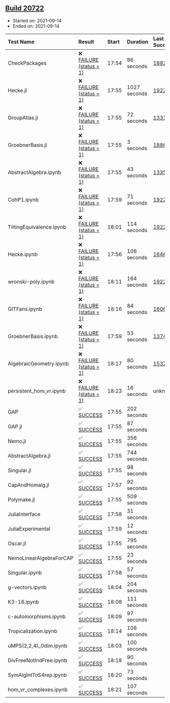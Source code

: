 ## [Build 20722](https://oscarci.mathematik.uni-kl.de/job/oscar/20722/)

* Started on: 2021-09-14
* Ended on: 2021-09-14

| Test Name    | Result | Start | Duration | Last Success | First Failure |
|:-------------|:-------|:------|:---------|:-------------|:--------------|
| CheckPackages | ❌ [FAILURE (status = 1)](https://oscarci.mathematik.uni-kl.de/job/oscar/20722/artifact/logs/build-20722/CheckPackages.log) | 17:54 | 86 seconds | [18822](https://oscarci.mathematik.uni-kl.de/job/oscar/18822/) | [18823](https://oscarci.mathematik.uni-kl.de/job/oscar/18823/) |
| Hecke.jl | ❌ [FAILURE (status = 1)](https://oscarci.mathematik.uni-kl.de/job/oscar/20722/artifact/logs/build-20722/Hecke.jl.log) | 17:55 | 1027 seconds | [19222](https://oscarci.mathematik.uni-kl.de/job/oscar/19222/) | [20152](https://oscarci.mathematik.uni-kl.de/job/oscar/20152/) |
| GroupAtlas.jl | ❌ [FAILURE (status = 1)](https://oscarci.mathematik.uni-kl.de/job/oscar/20722/artifact/logs/build-20722/GroupAtlas.jl.log) | 17:55 | 72 seconds | [13311](https://oscarci.mathematik.uni-kl.de/job/oscar/13311/) | [13312](https://oscarci.mathematik.uni-kl.de/job/oscar/13312/) |
| GroebnerBasis.jl | ❌ [FAILURE (status = 1)](https://oscarci.mathematik.uni-kl.de/job/oscar/20722/artifact/logs/build-20722/GroebnerBasis.jl.log) | 17:55 | 3 seconds | [18864](https://oscarci.mathematik.uni-kl.de/job/oscar/18864/) | [18865](https://oscarci.mathematik.uni-kl.de/job/oscar/18865/) |
| AbstractAlgebra.ipynb | ❌ [FAILURE (status = 1)](https://oscarci.mathematik.uni-kl.de/job/oscar/20722/artifact/logs/build-20722/AbstractAlgebra.ipynb.log) | 17:55 | 43 seconds | [13355](https://oscarci.mathematik.uni-kl.de/job/oscar/13355/) | [13356](https://oscarci.mathematik.uni-kl.de/job/oscar/13356/) |
| CohP1.ipynb | ❌ [FAILURE (status = 1)](https://oscarci.mathematik.uni-kl.de/job/oscar/20722/artifact/logs/build-20722/CohP1.ipynb.log) | 17:59 | 71 seconds | [19222](https://oscarci.mathematik.uni-kl.de/job/oscar/19222/) | [20152](https://oscarci.mathematik.uni-kl.de/job/oscar/20152/) |
| TiltingEquivalence.ipynb | ❌ [FAILURE (status = 1)](https://oscarci.mathematik.uni-kl.de/job/oscar/20722/artifact/logs/build-20722/TiltingEquivalence.ipynb.log) | 18:01 | 114 seconds | [19222](https://oscarci.mathematik.uni-kl.de/job/oscar/19222/) | [20152](https://oscarci.mathematik.uni-kl.de/job/oscar/20152/) |
| Hecke.ipynb | ❌ [FAILURE (status = 1)](https://oscarci.mathematik.uni-kl.de/job/oscar/20722/artifact/logs/build-20722/Hecke.ipynb.log) | 17:56 | 106 seconds | [16463](https://oscarci.mathematik.uni-kl.de/job/oscar/16463/) | [16464](https://oscarci.mathematik.uni-kl.de/job/oscar/16464/) |
| wronski-poly.ipynb | ❌ [FAILURE (status = 1)](https://oscarci.mathematik.uni-kl.de/job/oscar/20722/artifact/logs/build-20722/wronski-poly.ipynb.log) | 18:11 | 164 seconds | [19222](https://oscarci.mathematik.uni-kl.de/job/oscar/19222/) | [20152](https://oscarci.mathematik.uni-kl.de/job/oscar/20152/) |
| GITFans.ipynb | ❌ [FAILURE (status = 1)](https://oscarci.mathematik.uni-kl.de/job/oscar/20722/artifact/logs/build-20722/GITFans.ipynb.log) | 18:16 | 84 seconds | [16068](https://oscarci.mathematik.uni-kl.de/job/oscar/16068/) | [16069](https://oscarci.mathematik.uni-kl.de/job/oscar/16069/) |
| GroebnerBasis.ipynb | ❌ [FAILURE (status = 1)](https://oscarci.mathematik.uni-kl.de/job/oscar/20722/artifact/logs/build-20722/GroebnerBasis.ipynb.log) | 17:59 | 53 seconds | [13748](https://oscarci.mathematik.uni-kl.de/job/oscar/13748/) | [13749](https://oscarci.mathematik.uni-kl.de/job/oscar/13749/) |
| AlgebraicGeometry.ipynb | ❌ [FAILURE (status = 1)](https://oscarci.mathematik.uni-kl.de/job/oscar/20722/artifact/logs/build-20722/AlgebraicGeometry.ipynb.log) | 18:17 | 80 seconds | [15322](https://oscarci.mathematik.uni-kl.de/job/oscar/15322/) | [15323](https://oscarci.mathematik.uni-kl.de/job/oscar/15323/) |
| persistent_hom_vr.ipynb | ❌ [FAILURE (status = 1)](https://oscarci.mathematik.uni-kl.de/job/oscar/20722/artifact/logs/build-20722/persistent_hom_vr.ipynb.log) | 18:23 | 16 seconds | unknown | unknown |
| GAP | ✅ [SUCCESS](https://oscarci.mathematik.uni-kl.de/job/oscar/20722/artifact/logs/build-20722/GAP.log) | 17:55 | 202 seconds |  |  |
| GAP.jl | ✅ [SUCCESS](https://oscarci.mathematik.uni-kl.de/job/oscar/20722/artifact/logs/build-20722/GAP.jl.log) | 17:55 | 87 seconds |  |  |
| Nemo.jl | ✅ [SUCCESS](https://oscarci.mathematik.uni-kl.de/job/oscar/20722/artifact/logs/build-20722/Nemo.jl.log) | 17:55 | 356 seconds |  |  |
| AbstractAlgebra.jl | ✅ [SUCCESS](https://oscarci.mathematik.uni-kl.de/job/oscar/20722/artifact/logs/build-20722/AbstractAlgebra.jl.log) | 17:55 | 744 seconds |  |  |
| Singular.jl | ✅ [SUCCESS](https://oscarci.mathematik.uni-kl.de/job/oscar/20722/artifact/logs/build-20722/Singular.jl.log) | 17:55 | 98 seconds |  |  |
| CapAndHomalg.jl | ✅ [SUCCESS](https://oscarci.mathematik.uni-kl.de/job/oscar/20722/artifact/logs/build-20722/CapAndHomalg.jl.log) | 17:57 | 92 seconds |  |  |
| Polymake.jl | ✅ [SUCCESS](https://oscarci.mathematik.uni-kl.de/job/oscar/20722/artifact/logs/build-20722/Polymake.jl.log) | 17:55 | 509 seconds |  |  |
| JuliaInterface | ✅ [SUCCESS](https://oscarci.mathematik.uni-kl.de/job/oscar/20722/artifact/logs/build-20722/JuliaInterface.log) | 17:58 | 31 seconds |  |  |
| JuliaExperimental | ✅ [SUCCESS](https://oscarci.mathematik.uni-kl.de/job/oscar/20722/artifact/logs/build-20722/JuliaExperimental.log) | 17:59 | 12 seconds |  |  |
| Oscar.jl | ✅ [SUCCESS](https://oscarci.mathematik.uni-kl.de/job/oscar/20722/artifact/logs/build-20722/Oscar.jl.log) | 17:55 | 795 seconds |  |  |
| NemoLinearAlgebraForCAP | ✅ [SUCCESS](https://oscarci.mathematik.uni-kl.de/job/oscar/20722/artifact/logs/build-20722/NemoLinearAlgebraForCAP.log) | 17:55 | 23 seconds |  |  |
| Singular.ipynb | ✅ [SUCCESS](https://oscarci.mathematik.uni-kl.de/job/oscar/20722/artifact/logs/build-20722/Singular.ipynb.log) | 17:58 | 57 seconds |  |  |
| g-vectors.ipynb | ✅ [SUCCESS](https://oscarci.mathematik.uni-kl.de/job/oscar/20722/artifact/logs/build-20722/g-vectors.ipynb.log) | 18:04 | 204 seconds |  |  |
| K3-16.ipynb | ✅ [SUCCESS](https://oscarci.mathematik.uni-kl.de/job/oscar/20722/artifact/logs/build-20722/K3-16.ipynb.log) | 18:08 | 111 seconds |  |  |
| c-automorphisms.ipynb | ✅ [SUCCESS](https://oscarci.mathematik.uni-kl.de/job/oscar/20722/artifact/logs/build-20722/c-automorphisms.ipynb.log) | 18:09 | 97 seconds |  |  |
| Tropicalization.ipynb | ✅ [SUCCESS](https://oscarci.mathematik.uni-kl.de/job/oscar/20722/artifact/logs/build-20722/Tropicalization.ipynb.log) | 18:14 | 106 seconds |  |  |
| uMPS(2,2,4)_0dim.ipynb | ✅ [SUCCESS](https://oscarci.mathematik.uni-kl.de/job/oscar/20722/artifact/logs/build-20722/uMPS-2-2-4-_0dim.ipynb.log) | 18:03 | 100 seconds |  |  |
| DivFreeNotIndFree.ipynb | ✅ [SUCCESS](https://oscarci.mathematik.uni-kl.de/job/oscar/20722/artifact/logs/build-20722/DivFreeNotIndFree.ipynb.log) | 18:18 | 90 seconds |  |  |
| SymAlgIntToS4rep.ipynb | ✅ [SUCCESS](https://oscarci.mathematik.uni-kl.de/job/oscar/20722/artifact/logs/build-20722/SymAlgIntToS4rep.ipynb.log) | 18:20 | 73 seconds |  |  |
| hom_vr_complexes.ipynb | ✅ [SUCCESS](https://oscarci.mathematik.uni-kl.de/job/oscar/20722/artifact/logs/build-20722/hom_vr_complexes.ipynb.log) | 18:21 | 107 seconds |  |  |
